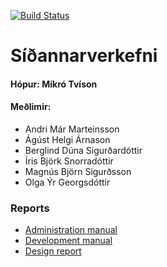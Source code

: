 [![Build Status](https://travis-ci.org/mikrotvison/Sidannarverkefni.png)](https://travis-ci.org/mikrotvison/Sidannarverkefni)

# Síðannarverkefni
#### Hópur: Míkró Tvíson
#### Meðlimir:
- Andri Már Marteinsson
- Ágúst Helgi Árnason
- Berglind Dúna Sigurðardóttir  
- Íris Björk Snorradóttir  
- Magnús Björn Sigurðsson  
- Olga Ýr Georgsdóttir  

### Reports
- [Administration manual](https://github.com/mikrotvison/Sidannarverkefni/blob/master/docs/AdministrationManual.md)
- [Development manual](https://github.com/mikrotvison/Sidannarverkefni/blob/master/docs/DevelopmentManual.md)
- [Design report](https://github.com/mikrotvison/Sidannarverkefni/blob/master/docs/designreport.md)

